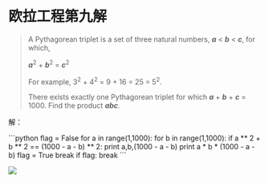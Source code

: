 # 欧拉工程第九解

<blockquote>
<p>A Pythagorean triplet is a set of three natural numbers, <b><em>a</em></b> < <b><em>b</em></b> < <b><em>c</em></b>, for which,</p>

<p><b><em>a</em></b><sup>2</sup> + <b><em>b</em></b><sup>2</sup> = <b><em>c</em></b><sup>2</sup></p>

<p>For example, 3<sup>2</sup> + 4<sup>2</sup> = 9 + 16 = 25 = 5<sup>2</sup>.</p>

<p>There exists exactly one Pythagorean triplet for which <b><em>a</em></b> + <b><em>b</em></b> + <b><em>c</em></b> = 1000.
Find the product <b><em>abc</em></b>.
</blockquote>


<p>解：</p>

<p>
```python
flag = False
for a in range(1,1000):
    for b in range(1,1000):
        if a ** 2 + b ** 2 == (1000 - a - b) ** 2:
            print a,b,(1000 - a - b)
            print a * b * (1000 - a - b)
            flag = True
            break
    if flag:
        break
```
</p>


<p><a href="http://picasaweb.google.com/lh/photo/klDX8mgZYS4EiKJ3qCQBKA"><img src="http://lh5.ggpht.com/_ceUJ_lBTHzc/SRhQhDVQ9aI/AAAAAAAAAmM/gTI91RFIk4M/s400/project_euler_problem_009.png" /></a></p>

